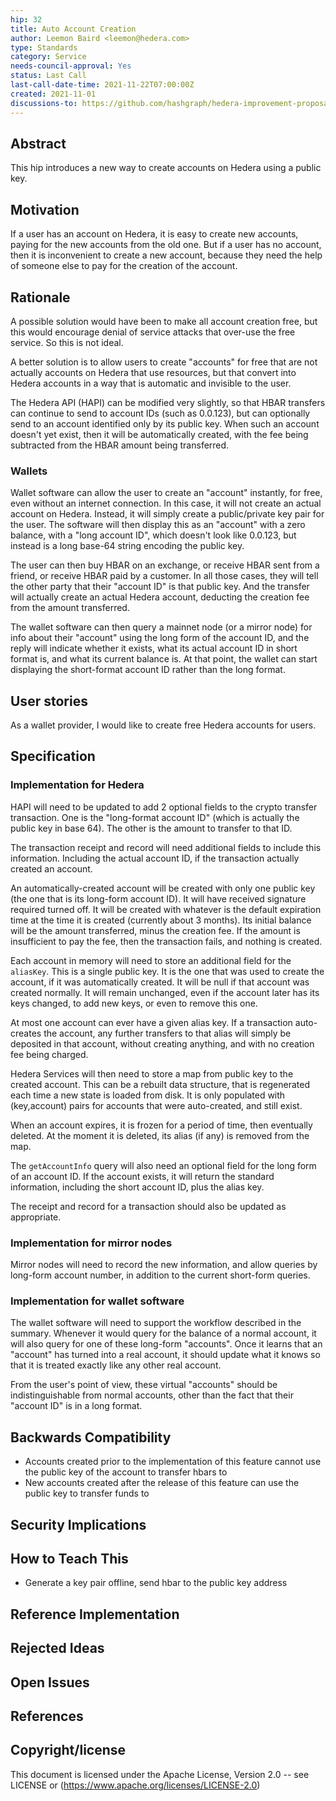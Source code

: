 ```yaml
---
hip: 32
title: Auto Account Creation
author: Leemon Baird <leemon@hedera.com>
type: Standards 
category: Service
needs-council-approval: Yes
status: Last Call
last-call-date-time: 2021-11-22T07:00:00Z
created: 2021-11-01
discussions-to: https://github.com/hashgraph/hedera-improvement-proposal/discussions/187
---
```


## Abstract

This hip introduces a new way to create accounts on Hedera using a public key.
  
## Motivation
If a user has an account on Hedera, it is easy to create new accounts, paying for the new accounts from the old one. But if a user has no account, then it is inconvenient to create a new account, because they need the help of someone else to pay for the creation of the account. 

## Rationale

A possible solution would have been to make all account creation free, but this would encourage denial of service attacks that over-use the free service. So this is not ideal.

A better solution is to allow users to create "accounts" for free that are not actually accounts on Hedera that use resources, but that convert into Hedera accounts in a way that is automatic and invisible to the user.

The Hedera API (HAPI) can be modified very slightly, so that HBAR transfers can continue to send to account IDs (such as 0.0.123), but can optionally send to an account identified only by its public key. When such an account doesn't yet exist, then it will be automatically created, with the fee being subtracted from the HBAR amount being transferred.

### Wallets
  
Wallet software can allow the user to create an "account" instantly, for free, even without an internet connection. In this case, it will not create an actual account on Hedera. Instead, it will simply create a public/private key pair for the user. The software will then display this as an "account" with a zero balance, with a "long account ID", which doesn't look like 0.0.123, but instead is a long base-64 string encoding the public key.

The user can then buy HBAR on an exchange, or receive HBAR sent from a friend, or receive HBAR paid by a customer. In all those cases, they will tell the other party that their "account ID" is that public key. And the transfer will actually create an actual Hedera account, deducting the creation fee from the amount transferred.

The wallet software can then query a mainnet node (or a mirror node) for info about their "account" using the long form of the account ID, and the reply will indicate whether it exists, what its actual account ID in short format is, and what its current balance is. At that point, the wallet can start displaying the short-format account ID rather than the long format.

## User stories

As a wallet provider, I would like to create free Hedera accounts for users.
 
## Specification
  
### Implementation for Hedera

HAPI will need to be updated to add 2 optional fields to the crypto transfer transaction. One is the "long-format account ID" (which is actually the public key in base 64). The other is the amount to transfer to that ID.

The transaction receipt and record will need additional fields to include this information. Including the actual account ID, if the transaction actually created an account. 

An automatically-created account will be created with only one public key (the one that is its long-form account ID). It will have received signature required turned off. It will be created with whatever is the default expiration time at the time it is created (currently about 3 months). Its initial balance will be the amount transferred, minus the creation fee. If the amount is insufficient to pay the fee, then the transaction fails, and nothing is created.

Each account in memory will need to store an additional field for the `aliasKey`. This is a single public key. It is the one that was used to create the account, if it was automatically created.  It will be null if that account was created normally.  It will remain unchanged, even if the account later has its keys changed, to add new keys, or even to remove this one.

At most one account can ever have a given alias key. If a transaction auto-creates the account, any further transfers to that alias will simply be deposited in that account, without creating anything, and with no creation fee being charged.

Hedera Services will then need to store a map from public key to the created account. This can be a rebuilt data structure, that is regenerated each time a new state is loaded from disk. It is only populated with (key,account) pairs for accounts that were auto-created, and still exist.  

When an account expires, it is frozen for a period of time, then eventually deleted. At the moment it is deleted, its alias (if any) is removed from the map.

The `getAccountInfo` query will also need an optional field for the long form of an account ID. If the account exists, it will return the standard information, including the short account ID, plus the alias key.

The receipt and record for a transaction should also be updated as appropriate.

### Implementation for mirror nodes

Mirror nodes will need to record the new information, and allow queries by long-form account number, in addition to the current short-form queries.

### Implementation for wallet software

The wallet software will need to support the workflow described in the summary. Whenever it would query for the balance of a normal account, it will also query for one of these long-form "accounts". Once it learns that an "account" has turned into a real account, it should update what it knows so that it is treated exactly like any other real account.

From the user's point of view, these virtual "accounts" should be indistinguishable from normal accounts, other than the fact that their "account ID" is in a long format.

## Backwards Compatibility
* Accounts created prior to the implementation of this feature cannot use the public key of the account to transfer hbars to
* New accounts created after the release of this feature can use the public key to transfer funds to
  
## Security Implications

## How to Teach This

* Generate a key pair offline, send hbar to the public key address

## Reference Implementation

## Rejected Ideas

## Open Issues

## References

## Copyright/license
This document is licensed under the Apache License, Version 2.0 -- see LICENSE or (https://www.apache.org/licenses/LICENSE-2.0)

